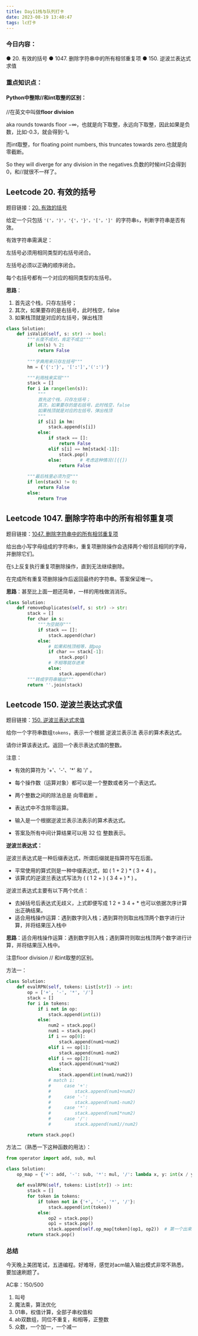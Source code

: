 ```yaml
---
title: Day11栈与队列打卡
date: 2023-08-19 13:40:47
tags: lc打卡
---
```

### 今日内容： 

● 20. 有效的括号
● 1047. 删除字符串中的所有相邻重复项
● 150. 逆波兰表达式求值


### 重点知识点：

#### Python中整除//和int取整的区别：

//在英文中叫做**floor division**

aka rounds towards floor $-\infty$，也就是向下取整，永远向下取整，因此如果是负数，比如-0.3，就会得到-1。

而int取整，for floating point numbers, this truncates towards zero.也就是向零截断。

So they will diverge for any division in the negatives.负数的时候int只会得到0，和//就很不一样了。

## Leetcode 20. 有效的括号
题目链接：[20. 有效的括号](https://leetcode.cn/problems/valid-parentheses/)

给定一个只包括 `'('，')'，'{'，'}'，'['，']' `的字符串` s `，判断字符串是否有效。

有效字符串需满足：

左括号必须用相同类型的右括号闭合。

左括号必须以正确的顺序闭合。

每个右括号都有一个对应的相同类型的左括号。

**思路**：

1. 首先这个栈，只存左括号；
2. 其次，如果要存的是右括号，此时栈空，false
3. 如果栈顶就是对应的左括号，弹出栈顶

```python
class Solution:
    def isValid(self, s: str) -> bool:
        """长度不成对，肯定不成立"""
        if len(s) % 2:
            return False
        
        """字典用来只存左括号"""
        hm = {'{':'}', '[':']','(':')'}

        """利用栈来实现"""
        stack = []
        for i in range(len(s)):
            """
            首先这个栈，只存左括号；
            其次，如果要存的是右括号，此时栈空，false
            如果栈顶就是对应的左括号，弹出栈顶
            """
            if s[i] in hm:
                stack.append(s[i])
            else:
                if stack == []:
                    return False
                elif s[i] == hm[stack[-1]]:
                    stack.pop()
                else:       # 考虑这种情况([{{])
                    return False
            
        """最后栈里必须为空"""
        if len(stack) != 0:
            return False
        else:
            return True     
```


## Leetcode 1047. 删除字符串中的所有相邻重复项
题目链接：[1047. 删除字符串中的所有相邻重复项](https://leetcode.cn/problems/remove-all-adjacent-duplicates-in-string/)

给出由小写字母组成的字符串` S `，重复项删除操作会选择两个相邻且相同的字母，并删除它们。

在` S `上反复执行重复项删除操作，直到无法继续删除。

在完成所有重复项删除操作后返回最终的字符串。答案保证唯一。

<!-- ![swap_ex1](https://github.com/yukiy927/lcdiary.github.io/blob/main/pics/swap_ex1.jpg) -->

**思路**：甚至比上面一题还简单，一样的用栈做消消乐。


```python
class Solution:
    def removeDuplicates(self, s: str) -> str:
        stack = []
        for char in s:
            """为空就存"""
            if stack == []:
                stack.append(char)
            else:
                # 如果和栈顶相等，就pop
                if char == stack[-1]:
                    stack.pop()
                # 不相等就存进来
                else:
                    stack.append(char)
        """转成字符串输出"""    
        return ''.join(stack)
```

## Leetcode 150. 逆波兰表达式求值
题目链接：[150. 逆波兰表达式求值](https://leetcode.cn/problems/evaluate-reverse-polish-notation/)

给你一个字符串数组` tokens `，表示一个根据 逆波兰表示法 表示的算术表达式。

请你计算该表达式。返回一个表示表达式值的整数。

注意：

- 有效的算符为 '+'、'-'、'*' 和 '/' 。

- 每个操作数（运算对象）都可以是一个整数或者另一个表达式。

- 两个整数之间的除法总是 向零截断 。

- 表达式中不含除零运算。

- 输入是一个根据逆波兰表示法表示的算术表达式。

- 答案及所有中间计算结果可以用 32 位 整数表示。

<!-- ![swap_ex1](https://github.com/yukiy927/lcdiary.github.io/blob/main/pics/swap_ex1.jpg) -->
**逆波兰表达式：**

逆波兰表达式是一种后缀表达式，所谓后缀就是指算符写在后面。

- 平常使用的算式则是一种中缀表达式，如 ( 1 + 2 ) * ( 3 + 4 ) 。
- 该算式的逆波兰表达式写法为 ( ( 1 2 + ) ( 3 4 + ) * ) 。

逆波兰表达式主要有以下两个优点：

- 去掉括号后表达式无歧义，上式即便写成 1 2 + 3 4 + * 也可以依据次序计算出正确结果。
- 适合用栈操作运算：遇到数字则入栈；遇到算符则取出栈顶两个数字进行计算，并将结果压入栈中

**思路**：适合用栈操作运算：遇到数字则入栈；遇到算符则取出栈顶两个数字进行计算，并将结果压入栈中。

注意floor division // 和int取整的区别。

方法一：
```python
class Solution:
    def evalRPN(self, tokens: List[str]) -> int:
        op = ['+', '-', '*', '/']
        stack = []
        for i in tokens:
            if i not in op:
                stack.append(int(i))
            else:
                num2 = stack.pop()
                num1 = stack.pop()
                if i == op[0]:
                    stack.append(num1+num2)
                elif i == op[1]:
                    stack.append(num1-num2)
                elif i == op[2]:
                    stack.append(num1*num2)
                else:
                    stack.append(int(num1/num2))
                # match i:
                #     case '+':
                #         stack.append(num1+num2)
                #     case '-':
                #         stack.append(num1-num2)
                #     case '*':
                #         stack.append(num1*num2)
                #     case '/':
                #         stack.append(num1//num2)

        return stack.pop()
```
方法二（熟悉一下这种函数的用法）：
```python
from operator import add, sub, mul

class Solution:
    op_map = {'+': add, '-': sub, '*': mul, '/': lambda x, y: int(x / y)}
    
    def evalRPN(self, tokens: List[str]) -> int:
        stack = []
        for token in tokens:
            if token not in {'+', '-', '*', '/'}:
                stack.append(int(token))
            else:
                op2 = stack.pop()
                op1 = stack.pop()
                stack.append(self.op_map[token](op1, op2))  # 第一个出来的在运算符后面
        return stack.pop()
```

### 总结

今天晚上美团笔试，五道编程。好难呀，感觉对acm输入输出模式非常不熟悉，要加速刷题了。

AC率：150/500
1. 叫号
2. 魔法乘，算法优化
3. 01串，权值计算，全部子串权值和
4. ab双数组，同位不重复，和相等，正整数
5. 众数，一个加一，一个减一
